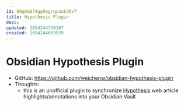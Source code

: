 ```yaml
---
id: 80qmm674gg9egrqcaakd0v7
title: Hypothesis Plugin
desc: ''
updated: 1654244738107
created: 1654244683539
---
```

# Obsidian Hypothesis Plugin

- GitHub: https://github.com/weichenw/obsidian-hypothesis-plugin
- Thoughts:
    - this is an unofficial plugin to synchronize [Hypothesis](https://hypothes.is/) web article highlights/annotations into your Obsidian Vault